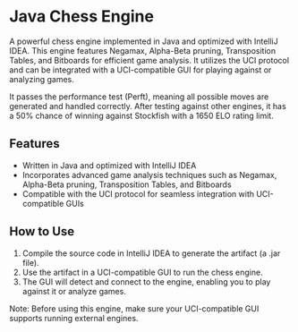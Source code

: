 # Java Chess Engine
A powerful chess engine implemented in Java and optimized with IntelliJ IDEA. This engine features Negamax, Alpha-Beta pruning, Transposition Tables, and Bitboards for efficient game analysis. It utilizes the UCI protocol and can be integrated with a UCI-compatible GUI for playing against or analyzing games.

It passes the performance test (Perft), meaning all possible moves are generated and handled correctly.
After testing against other engines, it has a 50% chance of winning against Stockfish with a 1650 ELO rating limit.

## Features
- Written in Java and optimized with IntelliJ IDEA
- Incorporates advanced game analysis techniques such as Negamax, Alpha-Beta pruning, Transposition Tables, and Bitboards
- Compatible with the UCI protocol for seamless integration with UCI-compatible GUIs

## How to Use
1. Compile the source code in IntelliJ IDEA to generate the artifact (a .jar file).
2. Use the artifact in a UCI-compatible GUI to run the chess engine.
3. The GUI will detect and connect to the engine, enabling you to play against it or analyze games.


Note: Before using this engine, make sure your UCI-compatible GUI supports running external engines.

